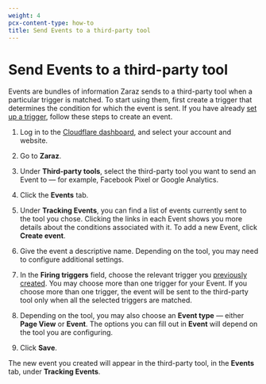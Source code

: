 ```yaml
---
weight: 4
pcx-content-type: how-to
title: Send Events to a third-party tool
---
```


# Send Events to a third-party tool

Events are bundles of information Zaraz sends to a third-party tool when a particular trigger is matched. To start using them, first create a trigger that determines the condition for which the event is sent. If you have already [set up a trigger](/create-trigger), follow these steps to create an event.

1. Log in to the [Cloudflare dashboard](https://dash.cloudflare.com/login), and select your account and website.

1. Go to **Zaraz**.

1. Under **Third-party tools**, select the third-party tool you want to send an Event to — for example, Facebook Pixel or Google Analytics.

1. Click the **Events** tab.

1. Under **Tracking Events**, you can find a list of events currently sent to the tool you chose. Clicking the links in each Event shows you more details about the conditions associated with it. To add a new Event, click **Create event**.

1. Give the event a descriptive name. Depending on the tool, you may need to configure additional settings.

1. In the **Firing triggers** field, choose the relevant trigger you [previously created](/get-started/create-trigger). You may choose more than one trigger for your Event. If you choose more than one trigger, the event will be sent to the third-party tool only when all the selected triggers are matched.

1. Depending on the tool, you may also choose an **Event type** — either **Page View** or **Event**. The options you can fill out in **Event** will depend on the tool you are configuring.

1. Click **Save**.

The new event you created will appear in the third-party tool, in the **Events** tab, under **Tracking Events**.